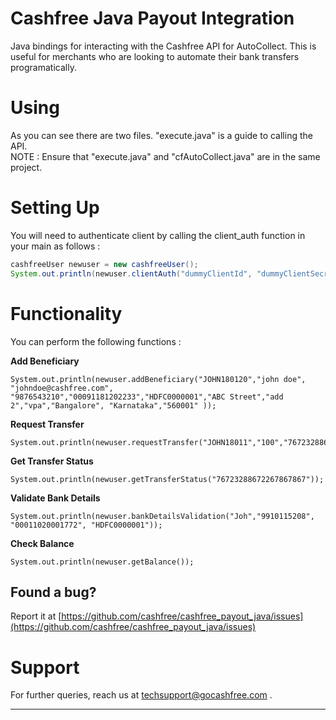 #  Cashfree Java Payout Integration 

Java bindings for interacting with the Cashfree API for AutoCollect. This is useful for merchants who are looking to automate their bank transfers programatically. 

# Using 

As you can see there are two files. "execute.java" is a guide to calling the API. <br />
NOTE : Ensure that "execute.java" and "cfAutoCollect.java" are in the same project.

# Setting Up

You will need to authenticate client by calling the client_auth function in your main as follows : 

```java
cashfreeUser newuser = new cashfreeUser();                                                                                                                                          
System.out.println(newuser.clientAuth("dummyClientId", "dummyClientSecret","TEST/PROD"));  
```



# Functionality

You can perform the following functions : 

**Add Beneficiary**
```
System.out.println(newuser.addBeneficiary("JOHN180120","john doe", "johndoe@cashfree.com", "9876543210","00091181202233","HDFC0000001","ABC Street","add 2","vpa","Bangalore", "Karnataka","560001" ));

```

**Request Transfer**
```
System.out.println(newuser.requestTransfer("JOHN18011","100","76723288672267867867","banktransfer","optional"));
```
**Get Transfer Status**

```
System.out.println(newuser.getTransferStatus("76723288672267867867"));
```
**Validate Bank Details**

```
System.out.println(newuser.bankDetailsValidation("Joh","9910115208", "00011020001772", "HDFC0000001"));
```

**Check Balance**

```
System.out.println(newuser.getBalance());
```

## Found a bug?

Report it at [https://github.com/cashfree/cashfree_payout_java/issues](https://github.com/cashfree/cashfree_payout_java/issues)

# Support

For further queries, reach us at techsupport@gocashfree.com .

********************************************************************************** 


